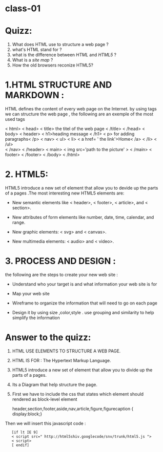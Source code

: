 # class-01

# Quizz:
1. What does HTML use to structure a web page ?
2. what's HTML stand for ?
3. what is the dIfference between *HTML* and *HTML5* ?
4. What is a *site map* ?
5. How the old browsers reconize HTML5?


# 1.HTML STRUCTURE AND MARKDOWN :
HTML defines the content of every web page on the Internet. by using tags we can structure the web page , the following are an exemple of the most used tags

< html>
< head>
< title> the titel of the web page < /title>
< /head>
< body>
 < header> 
    < h1>heading message < /h1>
    < p> for adding paragraphs< /p>
    < nav> 
     < ul>
     < li> < a href= ' the link'>Home< /a> < /li>
     < /ul>    
     < /nav>
 < /header>
 < main>
   < img src='path to the picture' >
 < /main>
< footer> < /footer>
< /body>
< /html>

# 2. HTML5:
HTML5 introduce a new set of element that allow you to devide up the parts of a pages .The most interesting new HTML5 elements are: 

- New semantic elements like < header>, < footer>, < article>, and 
< section>.

- New attributes of form elements like number, date, time, calendar, and range.

- New graphic elements: < svg> and < canvas>.

- New multimedia elements: < audio> and < video>.


# 3. PROCESS AND DESIGN :
the following are the steps to create your new web site :

* Understand who your target is and what information your web site is for 

* Map your web site 

* Wireframe to organize the information that will need to go on each page 

* Design it by using size ,color,style . use grouping and similarity to help simplify the information 

# Answer to the quizz:

1. HTML USE ELEMENTS TO STRUCTURE A WEB PAGE.

2. HTML IS FOR : The Hypertext Markup Language.

3. HTML5 introduce a new set of element that allow you to divide up the parts of a pages.

4. Its a Diagram that help structure the page.

5. First we have to include the css that states which element should rendered as block-level element

      header,section,footer,aside,nav,article,figure,figurecaption {
     display:block;}
 

Then we will insert this javascript code :

       [if lt IE 9]
       < script src=" http://html5shiv.googlecode/snv/trunk/html5.js "> 
       < script>
       [ endif]

